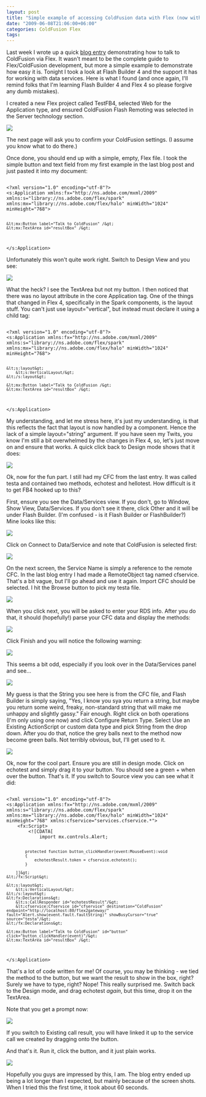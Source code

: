 ```yaml
---
layout: post
title: "Simple example of accessing ColdFusion data with Flex (now with Flash Builder 4)"
date: "2009-06-08T21:06:00+06:00"
categories: ColdFusion Flex 
tags: 
---
```


Last week I wrote up a quick <a href="http://www.raymondcamden.com/index.cfm/2009/6/3/Simple-example-of-accessing-ColdFusion-data-with-Flex">blog entry</a> demonstrating how to talk to ColdFusion via Flex. It wasn't meant to be the complete guide to Flex/ColdFusion development, but more a simple example to demonstrate how easy it is. Tonight I took a look at Flash Builder 4 and the support it has for working with data services. Here is what I found (and once again, I'll remind folks that I'm learning Flash Builder 4 and Flex 4 so please forgive any dumb mistakes). 

I created a new Flex project called TestFB4, selected Web for the Application type, and ensured ColdFusion Flash Remoting was selected in the Server technology section.

<img src="https://static.raymondcamden.com/images/cfjedi//Picture 238.png">

The next page will ask you to confirm your ColdFusion settings. (I assume you know what to do there.)

Once done, you should end up with a simple, empty, Flex file. I took the simple button and text field from my first example in the last blog post and just pasted it into my document:

<code>
&lt;?xml version="1.0" encoding="utf-8"?&gt;
&lt;s:Application xmlns:fx="http://ns.adobe.com/mxml/2009" xmlns:s="library://ns.adobe.com/flex/spark" xmlns:mx="library://ns.adobe.com/flex/halo" minWidth="1024" minHeight="768"&gt;

	&lt;mx:Button label="Talk to ColdFusion" /&gt;
	&lt;mx:TextArea id="resultBox" /&gt;
   	
&lt;/s:Application&gt;
</code>

Unfortunately this won't quite work right. Switch to Design View and you see:

<img src="https://static.raymondcamden.com/images/cfjedi//Picture 328.png">

What the heck? I see the TextArea but not my button. I then noticed that there was no layout attribute in the core Application tag. One of the things that changed in Flex 4, specifically in the Spark components, is the layout stuff. You can't just use layout="vertical", but instead must declare it using a child tag:

<code>
&lt;?xml version="1.0" encoding="utf-8"?&gt;
&lt;s:Application xmlns:fx="http://ns.adobe.com/mxml/2009" xmlns:s="library://ns.adobe.com/flex/spark" xmlns:mx="library://ns.adobe.com/flex/halo" minWidth="1024" minHeight="768"&gt;

	&lt;s:layout&gt;
		&lt;s:VerticalLayout/&gt;
	&lt;/s:layout&gt;

	&lt;mx:Button label="Talk to ColdFusion /&gt;
	&lt;mx:TextArea id="resultBox" /&gt;
   	
&lt;/s:Application&gt;
</code>

My understanding, and let me stress here, it's just my understanding, is that this reflects the fact that layout is now handled by a component. Hence the lack of a simple layout="string" argument. If you have seen my Twits, you know I'm still a bit overwhelmed by the changes in Flex 4, so, let's just move on and ensure that works. A quick click back to Design mode shows that it does:

<img src="https://static.raymondcamden.com/images/cfjedi//Picture 412.png">

Ok, now for the fun part. I still had my CFC from the last entry. It was called testa and contained two methods, echotest and hellotest. How difficult is it to get FB4 hooked up to this?

First, ensure you see the Data/Services view. If you don't, go to Window, Show View, Data/Services. If you don't see it there, click Other and it will be under Flash Builder. (I'm confused - is it Flash Builder or FlashBuilder?) Mine looks like this:

<img src="https://static.raymondcamden.com/images/cfjedi//Picture 55.png">

Click on Connect to Data/Service and note that ColdFusion is selected first:

<img src="https://static.raymondcamden.com/images/cfjedi//Picture 62.png">

On the next screen, the Service Name is simply a reference to the remote CFC. In the last blog entry I had made a RemoteObject tag named cfservice. That's a bit vague, but I'll go ahead and use it again. Import CFC should be selected. I hit the Browse button to pick my testa file. 

<img src="https://static.raymondcamden.com/images/cfjedi//Picture 73.png">

When you click next, you will be asked to enter your RDS info. After you do that, it should (hopefully!) parse your CFC data and display the methods:

<img src="https://static.raymondcamden.com/images/cfjedi//Picture 81.png">

Click Finish and you will notice the following warning:

<img src="https://static.raymondcamden.com/images/cfjedi//Picture 91.png">

This seems a bit odd, especially if you look over in the Data/Services panel and see...

<img src="https://static.raymondcamden.com/images/cfjedi//Picture 10.png">

My guess is that the String you see here is from the CFC file, and Flash Builder is simply saying, "Yes, I know you sya you return a string, but maybe you return some weird, freaky, non-standard string that will make me unhappy and slightly gassy." Fair enough. Right click on both operations (I'm only using one now) and click Configure Return Type. Select Use an Existing ActionScript or custom data type and pick String from the drop down. After you do that, notice the grey balls next to the method now become green balls. Not terribly obvious, but, I'll get used to it.

<img src="https://static.raymondcamden.com/images/cfjedi//Picture 1110.png">

Ok, now for the cool part. Ensure you are still in design mode. Click on echotest and simply drag it to your button. You should see a green + when over the button. That's it. If you switch to Source view you can see what it did:

<code>
&lt;?xml version="1.0" encoding="utf-8"?&gt;
&lt;s:Application xmlns:fx="http://ns.adobe.com/mxml/2009" xmlns:s="library://ns.adobe.com/flex/spark" xmlns:mx="library://ns.adobe.com/flex/halo" minWidth="1024" minHeight="768" xmlns:cfservice="services.cfservice.*"&gt;
	&lt;fx:Script&gt;
		&lt;![CDATA[
			import mx.controls.Alert;

			protected function button_clickHandler(event:MouseEvent):void
			{
				echotestResult.token = cfservice.echotest();
			}

		]]&gt;
	&lt;/fx:Script&gt;

	&lt;s:layout&gt;
		&lt;s:VerticalLayout/&gt;
	&lt;/s:layout&gt;
	&lt;fx:Declarations&gt;
		&lt;s:CallResponder id="echotestResult"/&gt;
		&lt;cfservice:Cfservice id="cfservice" destination="ColdFusion" endpoint="http://localhost:80/flex2gateway/" fault="Alert.show(event.fault.faultString)" showBusyCursor="true" source="testa"/&gt;
	&lt;/fx:Declarations&gt;

	&lt;mx:Button label="Talk to ColdFusion" id="button" click="button_clickHandler(event)"/&gt;
	&lt;mx:TextArea id="resultBox" /&gt;
   	
&lt;/s:Application&gt;
</code>

That's a lot of code written for me! Of course, you may be thinking - we tied the method to the button, but we want the result to show in the box, right? Surely we have to type, right? Nope! This really surprised me. Switch back to the Design mode, and drag echotest <i>again</i>, but this time, drop it on the TextArea.

Note that you get a prompt now:

<img src="https://static.raymondcamden.com/images/cfjedi//Picture 1210.png">

If you switch to Existing call result, you will have linked it up to the service call we created by dragging onto the button. 

And that's it. Run it, click the button, and it just plain works.

<img src="https://static.raymondcamden.com/images/cfjedi//Picture 1310.png">

Hopefully you guys are impressed by this, I am. The blog entry ended up being a lot longer than I expected, but mainly because of the screen shots. When I tried this the first time, it took about 60 seconds.